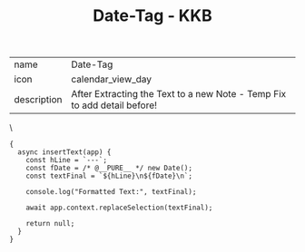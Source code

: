 ﻿---
title: Date-Tag - KKB
uuid: 6f5e49a6-4818-11ef-bf57-26e37c279344
version: 22
created: '2024-07-22T16:22:08+05:30'
tags:
  - '-9-permanent'
  - '-loc/amp/mine'
---

| | |
|-|-|
|name<!-- {"cell":{"colwidth":105}} -->|Date-Tag|
|icon<!-- {"cell":{"colwidth":105}} -->|calendar_view_day|
|description|After Extracting the Text to a new Note - Temp Fix to add detail before!|
\

```
{
  async insertText(app) {
    const hLine = `---`;
    const fDate = /* @__PURE__ */ new Date();
    const textFinal = `${hLine}\n${fDate}\n`;
    
    console.log("Formatted Text:", textFinal);
    
    await app.context.replaceSelection(textFinal);
    
    return null;
  }
}
```